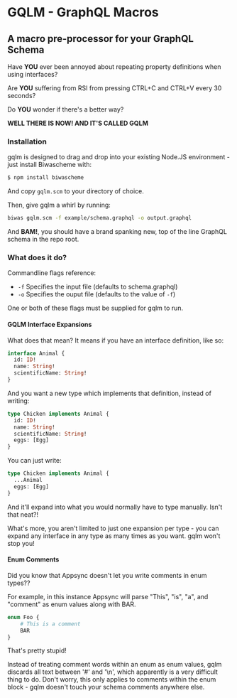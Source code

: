 # GQLM - GraphQL Macros
## A macro pre-processor for your GraphQL Schema

Have **YOU** ever been annoyed about repeating property definitions when using interfaces?

Are **YOU** suffering from RSI from pressing CTRL+C and CTRL+V every 30 seconds?

Do **YOU** wonder if there's a better way?

**WELL THERE IS NOW! AND IT'S CALLED GQLM**

### Installation

gqlm is designed to drag and drop into your existing Node.JS environment - just install Biwascheme with:
```bash
$ npm install biwascheme
```
And copy `gqlm.scm` to your directory of choice.

Then, give gqlm a whirl by running:
```bash
biwas gqlm.scm -f example/schema.graphql -o output.graphql
```
And **BAM!**, you should have a brand spanking new, top of the line GraphQL schema in the repo root.

### What does it do?

Commandline flags reference:
- `-f` Specifies the input file (defaults to schema.graphql)
- `-o` Specifies the ouput file (defaults to the value of `-f`)

One or both of these flags must be supplied for gqlm to run.

#### GQLM Interface Expansions

What does that mean? It means if you have an interface definition, like so:
```graphql
interface Animal {
  id: ID!
  name: String!
  scientificName: String!
}
```
And you want a new type which implements that definition, instead of writing:
```graphql
type Chicken implements Animal {
  id: ID!
  name: String!
  scientificName: String!
  eggs: [Egg]
}
```
You can just write:
```graphql
type Chicken implements Animal {
  ...Animal
  eggs: [Egg]
}
```
And it'll expand into what you would normally have to type manually. Isn't that neat?!

What's more, you aren't limited to just one expansion per type - you can expand any interface in any type as many times as you want. gqlm won't stop you!

#### Enum Comments

Did you know that Appsync doesn't let you write comments in enum types??

For example, in this instance Appsync will parse "This", "is", "a", and "comment" as enum values along with BAR.
```graphql
enum Foo {
	# This is a comment
	BAR
}
```

That's pretty stupid!

Instead of treating comment words within an enum as enum values, gqlm discards all text between '#' and '\n', which apparently is a very difficult thing to do. Don't worry, this only applies to comments within the enum block - gqlm doesn't touch your schema comments anywhere else.
